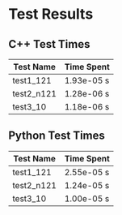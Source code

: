 # Test Results

## C++ Test Times

| Test Name | Time Spent |
| --- | --- |
| test1_121 | 1.93e-05 s |
| test2_n121 | 1.28e-06 s |
| test3_10 | 1.18e-06 s |

## Python Test Times

| Test Name | Time Spent |
| --- | --- |
| test1_121 | 2.55e-05 s |
| test2_n121 | 1.24e-05 s |
| test3_10 | 1.00e-05 s |
